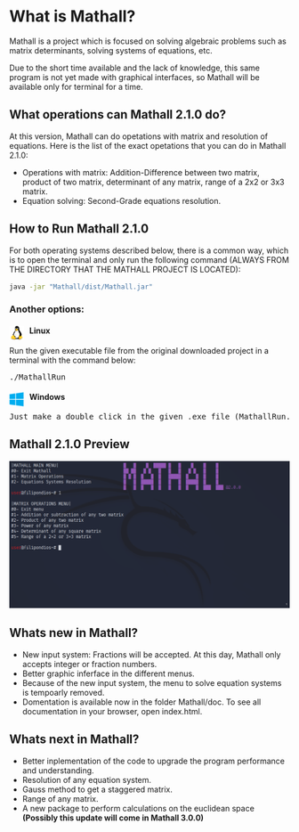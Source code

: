 # What is Mathall?

Mathall is a project which is focused on solving algebraic problems such as matrix determinants, solving systems of equations, etc. 

Due to the short time available and the lack of knowledge, this same program is not yet made with graphical interfaces, so Mathall will be available only for terminal for a time.

## What operations can Mathall 2.1.0 do?

At this version, Mathall can do opetations with matrix and resolution of equations. Here is the list of the exact opetations
that you can do in Mathall 2.1.0:

- Operations with matrix: Addition-Difference between two matrix, product of two matrix, determinant of any matrix, range of a 2x2 or  3x3 matrix. 
- Equation solving: Second-Grade equations resolution.

## How to Run Mathall 2.1.0
For both operating systems described below, there is a common way, which is to open the terminal and only run the following command (ALWAYS FROM THE DIRECTORY THAT THE MATHALL PROJECT IS LOCATED):

```bash
java -jar "Mathall/dist/Mathall.jar"
```
### Another options:

#### Linux <img align="left" alt="Linux" width="26px" src="https://github.com/devicons/devicon/blob/v2.15.1/icons/linux/linux-original.svg" style="padding-right:10px;" />

Run the given executable file from the original downloaded project in a terminal with the command below:

<pre>
./MathallRun
</pre>

#### Windows <img align="left" alt="Windows" width="26px" src="https://github.com/devicons/devicon/blob/v2.15.1/icons/windows8/windows8-original.svg" style="padding-right:10px;" />

<pre>
Just make a double click in the given .exe file (MathallRun.exe).
</pre>

## Mathall 2.1.0 Preview
<img src="https://raw.githubusercontent.com/Filipondios/The-Mathall-Project/6ecc3d3082e791f0070123af549ee62f010200bd/Mathall/preview/Teaser.png" style="padding-right:10px;"/>

## Whats new in Mathall?
- New input system: Fractions will be accepted. At this day, Mathall only accepts integer or fraction numbers. 
- Better graphic inferface in the different menus.
- Because of the new input system, the menu to solve equation systems is tempoarly removed.
- Domentation is available now in the folder Mathall/doc. To see all documentation in your browser, open index.html.

## Whats next in Mathall?
- Better inplementation of the code to upgrade the program performance and understanding.
- Resolution of any equation system.
- Gauss method to get a staggered matrix.
- Range of any matrix.
- A new package to perform calculations on the euclidean space **(Possibly this update will come in Mathall 3.0.0)**
